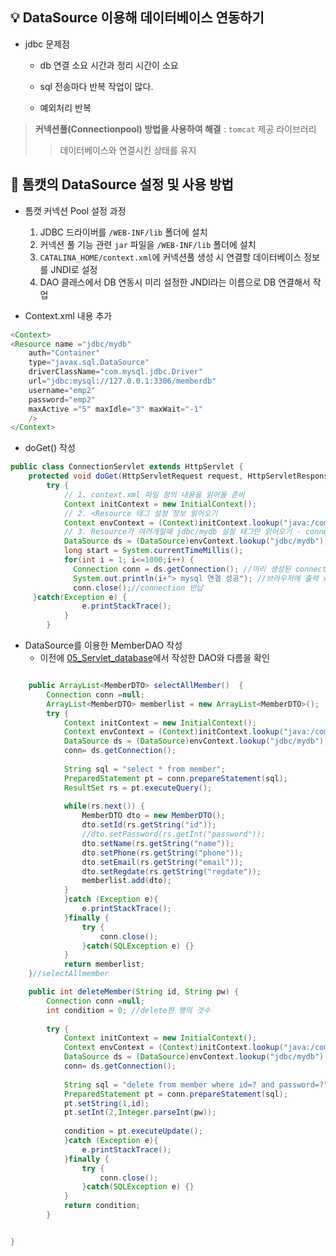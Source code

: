 ## :bulb: DataSource 이용해 데이터베이스 연동하기

- jdbc 문제점

  - db 연결 소요 시간과 정리 시간이 소요

  - sql 전송마다 반복 작업이 많다.

  - 예외처리 반복 

> **커넥션풀(Connectionpool) 방법을 사용하여 해결** : `tomcat` 제공 라이브러리 
>
> > 데이터베이스와 연결시킨 상태를 유지 



## :mag_right: 톰캣의 DataSource 설정 및 사용 방법

- 톰캣 커넥션 Pool 설정 과정
  1. JDBC 드라이버를 `/WEB-INF/lib` 폴더에 설치
  2. 커넥션 풀 기능 관련 `jar` 파일을 `/WEB-INF/lib` 폴더에 설치
  3. `CATALINA_HOME/context.xml`에 커넥션풀 생성 시 연결할 데이터베이스 정보를 JNDI로 설정
  4. DAO 클래스에서 DB 연동시 미리 설정한 JNDI라는 이름으로 DB 연결해서 작업



- Context.xml 내용 추가

```java
<Context>
<Resource name ="jdbc/mydb" 
    auth="Container" 
    type="javax.sql.DataSource"
    driverClassName="com.mysql.jdbc.Driver"
    url="jdbc:mysql://127.0.0.1:3306/memberdb"
    username="emp2"
    password="emp2"
    maxActive ="5" maxIdle="3" maxWait="-1"
    />
</Context>
```

- doGet() 작성 

```java
public class ConnectionServlet extends HttpServlet {
	protected void doGet(HttpServletRequest request, HttpServletResponse response) throws ServletException, IOException {
		try {
            // 1. context.xml 파일 정의 내용을 읽어올 준비 
            Context initContext = new InitialContext();
            // 2. <Resource 태그 설정 정보 읽어오기 
            Context envContext = (Context)initContext.lookup("java:/comp/env"); 
            // 3. Resource가 여러개일때 jdbc/mydb 설정 태그만 읽어오기 - connectionpool 클래스 객체 생성 
            DataSource ds = (DataSource)envContext.lookup("jdbc/mydb");
            long start = System.currentTimeMillis();
            for(int i = 1; i<=1000;i++) {
              Connection conn = ds.getConnection(); //미리 생성된 connection 빌려옴 
              System.out.println(i+"> mysql 연결 성공"); //브라우저에 출력 x, 서버 콘솔에 출력됨 
              conn.close();//connection 반납 
     }catch(Exception e) {
				e.printStackTrace();
			}
		}

```

- DataSource를 이용한 MemberDAO 작성 
  - 이전에 [05_Servlet_database]()에서 작성한 DAO와 다름을 확인 

```java

	public ArrayList<MemberDTO> selectAllMember()  {
		Connection conn =null;
		ArrayList<MemberDTO> memberlist = new ArrayList<MemberDTO>();
		try {
			Context initContext = new InitialContext();
			Context envContext = (Context)initContext.lookup("java:/comp/env"); 			
			DataSource ds = (DataSource)envContext.lookup("jdbc/mydb");
			conn= ds.getConnection();
			
			String sql = "select * from member";
			PreparedStatement pt = conn.prepareStatement(sql);
			ResultSet rs = pt.executeQuery();
			
			while(rs.next()) {
				MemberDTO dto = new MemberDTO();
				dto.setId(rs.getString("id"));
				//dto.setPassword(rs.getInt("password"));
				dto.setName(rs.getString("name"));
				dto.setPhone(rs.getString("phone"));
				dto.setEmail(rs.getString("email"));
				dto.setRegdate(rs.getString("regdate"));
				memberlist.add(dto);
			}
			}catch (Exception e){
				e.printStackTrace();
			}finally {
				try {
					conn.close();
				}catch(SQLException e) {}
			}
			return memberlist;
	}//selectAllmember

	public int deleteMember(String id, String pw) {
		Connection conn =null;
		int condition = 0; //delete한 행의 갯수 
		
		try {
			Context initContext = new InitialContext();
			Context envContext = (Context)initContext.lookup("java:/comp/env"); 			
			DataSource ds = (DataSource)envContext.lookup("jdbc/mydb");
			conn= ds.getConnection();
		
			String sql = "delete from member where id=? and password=?";	
			PreparedStatement pt = conn.prepareStatement(sql);		
			pt.setString(1,id);
			pt.setInt(2,Integer.parseInt(pw));
		
			condition = pt.executeUpdate();
			}catch (Exception e){
				e.printStackTrace();
			}finally {
				try {
					conn.close();
				}catch(SQLException e) {}
			}
			return condition;
		}


}

```